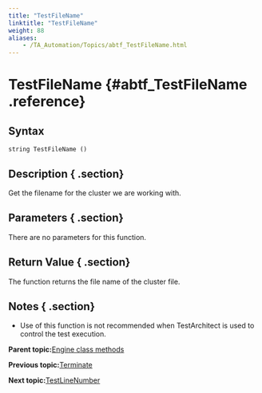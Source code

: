 ```yaml
--- 
title: "TestFileName"
linktitle: "TestFileName"
weight: 88
aliases: 
    - /TA_Automation/Topics/abtf_TestFileName.html
---
```

# TestFileName {#abtf_TestFileName .reference}

## Syntax

`string TestFileName ()`

## Description { .section}

Get the filename for the cluster we are working with.

## Parameters { .section}

There are no parameters for this function.

## Return Value { .section}

The function returns the file name of the cluster file.

## Notes { .section}

-   Use of this function is not recommended when TestArchitect is used to control the test execution.

**Parent topic:**[Engine class methods](../../TA_Automation/Topics/abtf_Engine_classes.html)

**Previous topic:**[Terminate](../../TA_Automation/Topics/abtf_Terminate.html)

**Next topic:**[TestLineNumber](../../TA_Automation/Topics/abtf_TestLineNumber.html)

